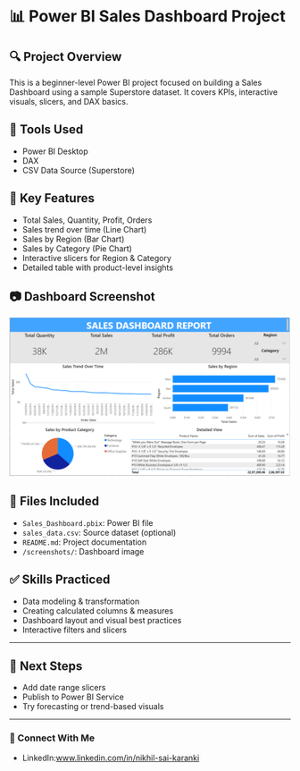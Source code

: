 # 📊 Power BI Sales Dashboard Project

## 🔍 Project Overview
This is a beginner-level Power BI project focused on building a Sales Dashboard using a sample Superstore dataset. It covers KPIs, interactive visuals, slicers, and DAX basics.

## 🧱 Tools Used
- Power BI Desktop
- DAX
- CSV Data Source (Superstore)

## 🧩 Key Features
- Total Sales, Quantity, Profit, Orders
- Sales trend over time (Line Chart)
- Sales by Region (Bar Chart)
- Sales by Category (Pie Chart)
- Interactive slicers for Region & Category
- Detailed table with product-level insights

## 📷 Dashboard Screenshot
![Dashboard Screenshot](screenshots/sales-dashboard.png)

## 📁 Files Included
- `Sales_Dashboard.pbix`: Power BI file
- `sales_data.csv`: Source dataset (optional)
- `README.md`: Project documentation
- `/screenshots/`: Dashboard image

## ✅ Skills Practiced
- Data modeling & transformation
- Creating calculated columns & measures
- Dashboard layout and visual best practices
- Interactive filters and slicers

---

## 📌 Next Steps
- Add date range slicers
- Publish to Power BI Service
- Try forecasting or trend-based visuals

---

### 🔗 Connect With Me
- LinkedIn:www.linkedin.com/in/nikhil-sai-karanki

